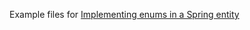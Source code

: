 Example files for [Implementing enums in a Spring entity](http://java.sbyai.com/2023/10/implementing-enums-in-spring-entity.html)